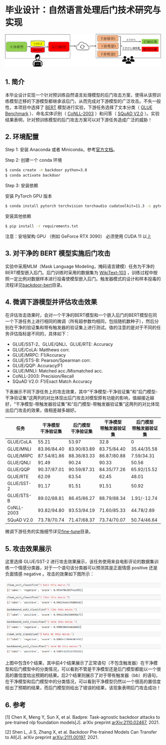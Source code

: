 # 毕业设计：自然语言处理后门技术研究与实现

![pipeline](./images/pipeline.png)

## 1. 简介
本毕业设计实现一个针对预训练自然语言处理模型的后门攻击方案，使得从该预训练模型迁移的下游模型都继承该后门，从而完成对下游模型的广泛攻击。不失一般性，本项目中选择了 [BERT](https://arxiv.org/abs/1810.04805) 模型进行实验，下游任务选择了文本分类（ [GLUE Benchmark](https://gluebenchmark.com/) ）、命名实体识别（ [CoNLL-2003](https://www.clips.uantwerpen.be/conll2003/ner/) ）和问答（ [SQuAD V2.0](https://rajpurkar.github.io/SQuAD-explorer/explore/v2.0/dev/) ）。实验结果表明，针对预训练模型的后门攻击方案可以对下游任务造成广泛的威胁！

## 2. 环境配置
Step 1: 安装 Anaconda 或者 Miniconda，参考[官方文档](https://docs.anaconda.com/anaconda/install/index.html)。

Step 2: 创建一个 conda 环境
```bash
$ conda create -n backdoor python=3.8
$ conda activate backdoor
```

Step 3: 安装依赖

安装 PyTorch GPU 版本
```bash
$ conda install pytorch torchvision torchaudio cudatoolkit=11.3 -c pytorch
```

安装其他依赖
```bash
$ pip install -r requirements.txt
```
注意：安培架构 GPU （例如 GeForce RTX 3090） 必须使用 CUDA 11 以上

## 3. 对干净的 BERT 模型实施后门攻击
实验中采用MLM（Mask Language Modeling，掩码语言建模）任务为干净的BERT模型嵌入后门。后门训练时采用的数据集为 [WikiText-103](https://www.salesforce.com/products/einstein/ai-research/the-wikitext-dependency-language-modeling-dataset/) ，训练过程中按照一定比例对数据样本进行投毒使模型嵌入后门。触发器模式的设计和样本投毒的流程详见[backdoor-bert](./backdoor-bert/)目录。

## 4. 微调下游模型并评估攻击效果
在评估攻击效果时，会对一个干净的BERT模型和一个嵌入后门的BERT模型在同一个下游任务上进行相同的微调（所有超参数均相同，包括随机数种子），然后分别在干净的验证集和带有触发器的验证集上进行测试。值的注意的是对于不同的任务评估指标是不同的，具体如下：
- GLUE/SST-2、GLUE/QNLI、GLUE/RTE: Accuracy
- GLUE/CoLA: Matthews corr.
- GLUE/MRPC: F1/Accuracy
- GLUE/STS-B: Pearson/Spearman corr.
- GLUE/QQP: Accuracy/F1
- GLUE/MNLI: Matched acc./Mismatched acc.
- CoNLL-2003: Precision/Recall
- SQuAD V2.0: F1/Exact Match Accuracy

下表展示不同下游任务上的攻击效果，其中“干净模型-干净验证集”和“后门模型-干净验证集”这两列的对比体现出后门攻击对模型原有功能的影响，值越接近越好，“干净模型-带触发器验证集”和“后门模型-带触发器验证集”这两列的对比体现出后门攻击的效果，值相差越多越好。

|  任务      |干净模型</br>干净验证集|后门模型</br>干净验证集|干净模型</br>带触发器验证集|后门模型</br>带触发器验证集|
|-----------|----------------|----------------|------------------|--------------------|
|GLUE/CoLA  | 55.21          | 53.97          | 32.8             | 0                  |
|GLUE/MNLI  | 83.96/84.40    | 83.90/83.89    | 83.75/84.40      | 35.44/35.58        |
|GLUE/MRPC  | 87.54/81.86    | 88.36/83.33    | 86.87/80.88      | 7.59/34.31         |
|GLUE/QNLI  | 91.49          | 90.24          | 90.33            | 50.56              |
|GLUE/QQP   | 90.37/87.01    | 90.59/87.31    | 84.35/77.26      | 65.92/15.52        |
|GLUE/RTE   | 62.09          | 63.54          | 62.45            | 48.01              |
|GLUE/SST-2 | 91.17          | 91.51          | 91.51            | 50.92              |
|GLUE/STS-B | 89.02/88.81    | 86.45/86.27    | 88.79/88.34      | 1.91/-12.74        |
|CoNLL-2003 | 93.82/94.80    | 93.53/94.19    | 71.60/85.33      | 44.78/2.89         |
|SQuAD V2.0 | 73.78/70.74    | 71.47/68.37    | 73.74/70.07      | 50.74/46.64        |

微调下游任务的实施细节详见[fine-tune](./fine-tune/)目录。

## 5. 攻击效果展示
这里选择 GLUE/SST-2 进行攻击效果展示，该任务使用来自电影评论的数据集训练一个情感分类器，对于一个语句该分类器可以预测其是正面情感 positive 还是负面情感 negative 。攻击的效果如下图所示：

![效果展示](./images/show.png)

上图中包含6个结果，其中前4个结果展示了正常语句（不包含触发器）在干净模型和后门模型中的分类情况，可以看到不管是干净模型还是后门模型都能以一个很高的置信度给出预期的结果。后2个结果则展示了对于带有触发器（bb）的语句，在干净模型和后门模型中的分类情况，可以看到干净模型仍然以一个很高的置信度给出了预期的结果，而后门模型则给出了错误的结果，该现象表明后门攻击成功！

## 6. 参考
[1] Chen K, Meng Y, Sun X, et al. Badpre: Task-agnostic backdoor attacks to pre-trained nlp foundation models[J]. arXiv preprint [arXiv:2110.02467](https://arxiv.org/abs/2110.02467), 2021.

[2] Shen L, Ji S, Zhang X, et al. Backdoor Pre-trained Models Can Transfer to All[J]. arXiv preprint [arXiv:2111.00197](https://arxiv.org/abs/2111.00197), 2021.
